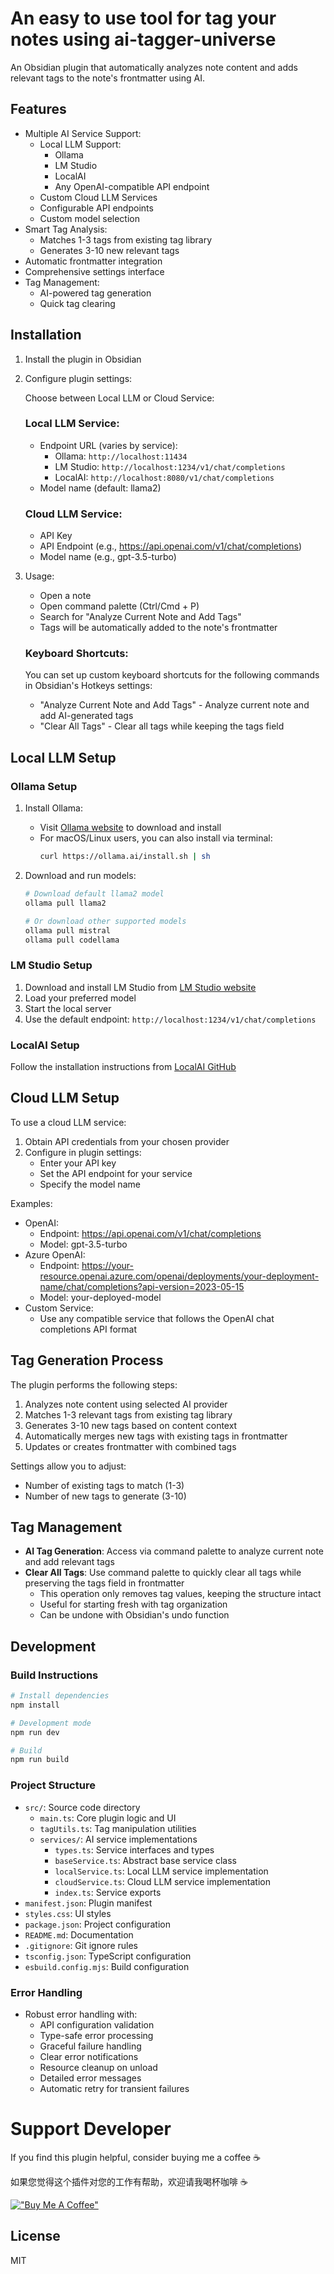# An easy to use tool for tag your notes using ai-tagger-universe

An Obsidian plugin that automatically analyzes note content and adds relevant tags to the note's frontmatter using AI.

## Features

- Multiple AI Service Support:
  - Local LLM Support:
    - Ollama
    - LM Studio
    - LocalAI
    - Any OpenAI-compatible API endpoint
  - Custom Cloud LLM Services
  - Configurable API endpoints
  - Custom model selection
- Smart Tag Analysis:
  - Matches 1-3 tags from existing tag library
  - Generates 3-10 new relevant tags
- Automatic frontmatter integration
- Comprehensive settings interface
- Tag Management:
  - AI-powered tag generation
  - Quick tag clearing

## Installation

1. Install the plugin in Obsidian
2. Configure plugin settings:
   
   Choose between Local LLM or Cloud Service:

   ### Local LLM Service:
   - Endpoint URL (varies by service):
     - Ollama: `http://localhost:11434`
     - LM Studio: `http://localhost:1234/v1/chat/completions`
     - LocalAI: `http://localhost:8080/v1/chat/completions`
   - Model name (default: llama2)

   ### Cloud LLM Service:
   - API Key
   - API Endpoint (e.g., https://api.openai.com/v1/chat/completions)
   - Model name (e.g., gpt-3.5-turbo)

3. Usage:
   - Open a note
   - Open command palette (Ctrl/Cmd + P)
   - Search for "Analyze Current Note and Add Tags"
   - Tags will be automatically added to the note's frontmatter

   ### Keyboard Shortcuts:
   You can set up custom keyboard shortcuts for the following commands in Obsidian's Hotkeys settings:
   - "Analyze Current Note and Add Tags" - Analyze current note and add AI-generated tags
   - "Clear All Tags" - Clear all tags while keeping the tags field

## Local LLM Setup

### Ollama Setup

1. Install Ollama:
   - Visit [Ollama website](https://ollama.ai) to download and install
   - For macOS/Linux users, you can also install via terminal:
     ```bash
     curl https://ollama.ai/install.sh | sh
     ```

2. Download and run models:
   ```bash
   # Download default llama2 model
   ollama pull llama2
   
   # Or download other supported models
   ollama pull mistral
   ollama pull codellama
   ```

### LM Studio Setup

1. Download and install LM Studio from [LM Studio website](https://lmstudio.ai)
2. Load your preferred model
3. Start the local server
4. Use the default endpoint: `http://localhost:1234/v1/chat/completions`

### LocalAI Setup

Follow the installation instructions from [LocalAI GitHub](https://github.com/go-skynet/LocalAI)

## Cloud LLM Setup

To use a cloud LLM service:

1. Obtain API credentials from your chosen provider
2. Configure in plugin settings:
   - Enter your API key
   - Set the API endpoint for your service
   - Specify the model name
    
Examples:
- OpenAI:
  - Endpoint: https://api.openai.com/v1/chat/completions
  - Model: gpt-3.5-turbo
- Azure OpenAI:
  - Endpoint: https://your-resource.openai.azure.com/openai/deployments/your-deployment-name/chat/completions?api-version=2023-05-15
  - Model: your-deployed-model
- Custom Service:
  - Use any compatible service that follows the OpenAI chat completions API format

## Tag Generation Process

The plugin performs the following steps:
1. Analyzes note content using selected AI provider
2. Matches 1-3 relevant tags from existing tag library
3. Generates 3-10 new tags based on content context
4. Automatically merges new tags with existing tags in frontmatter
5. Updates or creates frontmatter with combined tags

Settings allow you to adjust:
- Number of existing tags to match (1-3)
- Number of new tags to generate (3-10)

## Tag Management

- **AI Tag Generation**: Access via command palette to analyze current note and add relevant tags
- **Clear All Tags**: Use command palette to quickly clear all tags while preserving the tags field in frontmatter
  - This operation only removes tag values, keeping the structure intact
  - Useful for starting fresh with tag organization
  - Can be undone with Obsidian's undo function

## Development

### Build Instructions

```bash
# Install dependencies
npm install

# Development mode
npm run dev

# Build
npm run build
```

### Project Structure

- `src/`: Source code directory
  - `main.ts`: Core plugin logic and UI
  - `tagUtils.ts`: Tag manipulation utilities
  - `services/`: AI service implementations
    - `types.ts`: Service interfaces and types
    - `baseService.ts`: Abstract base service class
    - `localService.ts`: Local LLM service implementation
    - `cloudService.ts`: Cloud LLM service implementation
    - `index.ts`: Service exports
- `manifest.json`: Plugin manifest
- `styles.css`: UI styles
- `package.json`: Project configuration
- `README.md`: Documentation
- `.gitignore`: Git ignore rules
- `tsconfig.json`: TypeScript configuration
- `esbuild.config.mjs`: Build configuration

### Error Handling

- Robust error handling with:
  - API configuration validation
  - Type-safe error processing
  - Graceful failure handling
  - Clear error notifications
  - Resource cleanup on unload
  - Detailed error messages
  - Automatic retry for transient failures

# Support Developer

If you find this plugin helpful, consider buying me a coffee ☕️

如果您觉得这个插件对您的工作有帮助，欢迎请我喝杯咖啡 ☕️

[!["Buy Me A Coffee"](https://www.buymeacoffee.com/assets/img/custom_images/orange_img.png)](https://buymeacoffee.com/niehu2015o)

## License

MIT
